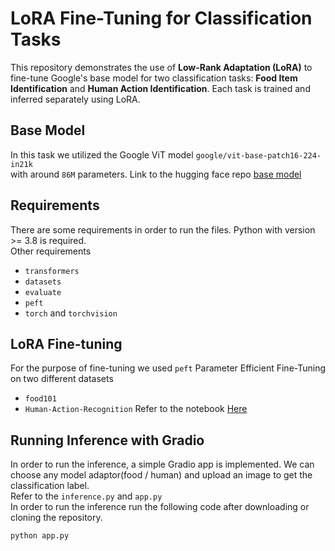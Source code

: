 # LoRA Fine-Tuning for Classification Tasks

This repository demonstrates the use of **Low-Rank Adaptation (LoRA)** to fine-tune Google's base model for two classification tasks: **Food Item Identification** and **Human Action Identification**. Each task is trained and inferred separately using LoRA.


## Base Model
  In this task we utilized the Google ViT model `google/vit-base-patch16-224-in21k` </br> with around `86M` parameters. 
  Link to the hugging face repo [base model](https://huggingface.co/google/vit-base-patch16-224)

## Requirements
  There are some requirements in order to run the files. Python with version >= 3.8 is required.
  </br> Other requirements
  - `transformers`
  - `datasets`
  - `evaluate`
  - `peft`
  - `torch` and `torchvision`

## LoRA Fine-tuning

 For the purpose of fine-tuning we used `peft` Parameter Efficient Fine-Tuning on two different datasets 
 - `food101`
 - `Human-Action-Recognition`
Refer to the notebook [Here](https://github.com/Hercules45/LoRA-Finetuning/blob/master/LoRA%20Fine%20Tuning.ipynb)

## Running Inference with Gradio

 In order to run the inference, a simple Gradio app is implemented. We can choose any model adaptor(food / human) and upload an image to get the classification label.
 </br> Refer to the `inference.py` and `app.py`
 </br> In order to run the inference run the following code after downloading or cloning the repository.</br>
 ```
python app.py 
```

 
